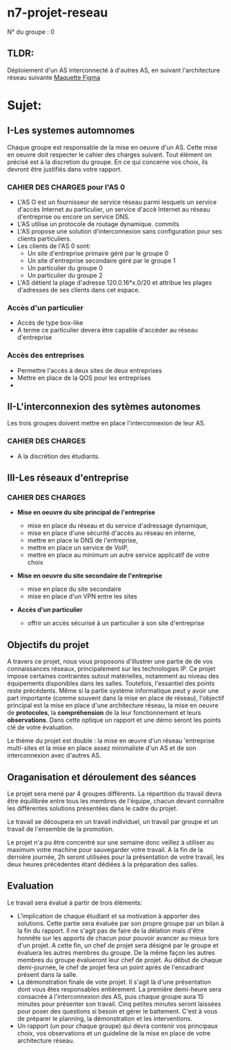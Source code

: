 # n7-projet-reseau

N° du groupe : 0

## TLDR:
Déploiement d'un AS interconnecté à d'autres AS, en suivant l'architecture réseau suivante
[Maquette Figma](https://www.figma.com/file/b7xy9bIjHuaDB5alhV0iat/Projet-R%C3%A9seau?node-id=0%3A1)

# Sujet:

## I-Les systemes automnomes
Chaque groupe est responsable de la mise en oeuvre d'un AS. Cette mise en oeuvre doit respecter le cahier des charges suivant. Tout élément on  précisé est à la discretion du groupe. En ce qui concerne vos choix, ils devront être justifiés dans votre rapport.

### CAHIER DES CHARGES pour l'AS 0
- L'AS O est un fournisseur de service réseau parmi lesquels un service d'accès Internet au particulier, un service d'accè Internet au réseau d'entreprise ou encore un service DNS.
- L'AS utilise un protocole de routage dynamique. commits 
- L'AS propose une solution d'interconnexion sans configuration pour ses clients particuliers.
- Les clients de l'AS 0 sont:
  - Un site d'entreprise primaire géré par le groupe 0
  - Un site d'entreprise secondaire géré par le groupe 1
  - Un particulier du groupe 0
  - Un particulier du groupe 2
- L'AS détient la plage d'adresse 120.0.16\*x.0/20 et attribue les plages d'adresses de ses clients dans cet espace.
### Accès d'un particulier
- Accès de type box-like
- A terme ce particulier devera être capable d'accéder au réseau d'entreprise
### Accès des entreprises
- Permettre l'accès à deux sites de deux entreprises 
- Mettre en place de la QOS pour les entreprises
- 
## II-L'interconnexion des sytèmes autonomes
Les trois groupes doivent mettre en place l'interconnexion de leur AS.

### CAHIER DES CHARGES
- A la discrétion des étudiants.

## III-Les réseaux d'entreprise
### CAHIER DES CHARGES
- **Mise en oeuvre du site principal de l'entreprise**
  - mise en place du réseau et du service d'adressage dynamique,
  - mise en place d'une sécurité d'accès au réseau en interne,
  - mettre en place le DNS de l'entreprise,
  - mettre en place un service de VoIP,
  - mettre en place au minimum un autre service applicatif  de votre choix

- **Mise en oeuvre du site secondaire de l'entreprise**
  - mise en place du site secondaire
  - mise en place d'un VPN entre les sites

- **Accès d'un particulier**
  - offrir un accès sécurisé à un particulier à son site d'entreprise

## Objectifs du projet
A travers ce projet, nous vous proposons d'illustrer une partie de de vos connaissances réseaux, principalement sur les technologies IP. Ce projet impose certaines contraintes sutout matérielles, notamment au niveau des équipements disponibles dans les salles. Toutefois, l'essantiel des points reste précédents. Même si la partie système informatique peut y avoir une part importante (comme souvent dans la mise en place de réseau), l'objectif principal est la mise en place d'une architecture réseau, la mise en oeuvre de **protocoles**, la **compréhension** de la leur fonctionnement et leurs **observations**. Dans cette optique un rapport et une démo seront les points clé de votre évaluation.

Le thème du projet est double : la mise en œuvre d'un réseau 'entreprise multi-sites et la mise en place
assez minimaliste d'un AS et de son interconnexion avec d'autres AS.

## Oraganisation et déroulement des séances

Le projet sera mené par 4 groupes différents. La répartition du travail devra être équilibrée entre tous les
membres de l'équipe, chacun devant connaître les différentes solutions présentées dans le cadre du projet.

Le travail se découpera en un travail individuel, un travail par groupe et un travail de l'ensemble de la
promotion.

Le projet n'a pu être concentré sur une semaine donc veillez à utiliser au maximum votre machine pour
sauvegarder votre travail. A la fin de la dernière journée, 2h seront utilisées pour la présentation de votre
travail, les deux heures précédentes étant dédiées à la préparation des salles.

## Evaluation
Le travail sera évalué à partir de trois éléments:
- L'implication de chaque étudiant et sa motivation à apporter des solutions. Cette partie sera évaluée
par son propre groupe par un bilan à la fin du rapport. Il ne s'agit pas de faire de la délation mais
d'être honnête sur les apports de chacun pour pouvoir avancer au mieux lors d'un projet. A cette fin,
un chef de projet sera désigné par le groupe et évaluera les autres membres du groupe. De la même
façon les autres membres du groupe évalueront leur chef de projet. Au début de chaque demi-journée,
le chef de projet fera un point après de l'encadrant présent dans la salle.
- La démonstration finale de vote projet. Il s'agit là d'une présentation dont vous êtes responsables
entièrement. La première demi-heure sera consacrée à l'interconnexion des AS, puis chaque groupe
aura 15 minutes pour présenter son travail. Cinq petites minutes seront laissées pour poser des
questions si besoin et gérer le battement. C'est à vous de préparer le planning, la démonstration et les
interventions.
- Un rapport (un pour chaque groupe) qui devra contenir vos principaux choix, vos observations et un
guideline de la mise en place de votre architecture réseau.
